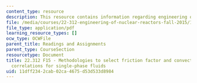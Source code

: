 ```yaml
---
content_type: resource
description: This resource contains information regarding engineering of nuclear reactors.
file: /media/courses/22-312-engineering-of-nuclear-reactors-fall-2015/11dff2342cab02ca4675d53d533d8984_MIT22_312F15_hand_spf.pdf
file_type: application/pdf
learning_resource_types: []
ocw_type: OCWFile
parent_title: Readings and Assignments
parent_type: CourseSection
resourcetype: Document
title: 22.312 F15 - Methodologies to select friction factor and convective heat transfer
  correlations for single-phase fluids
uid: 11dff234-2cab-02ca-4675-d53d533d8984
---
```

